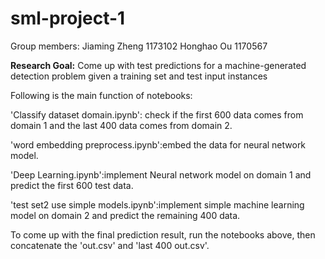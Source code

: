 # sml-project-1

Group members:
Jiaming Zheng 1173102
Honghao Ou 1170567

**Research Goal:** Come up with test predictions for a machine-generated detection problem given a training set and test
input instances

Following is the main function of notebooks:

'Classify dataset domain.ipynb': check if the first 600 data comes from domain 1 and the last 400 data comes from domain 2.

'word embedding preprocess.ipynb':embed the data for neural network model.

'Deep Learning.ipynb':implement Neural network model on domain 1 and predict the first 600 test data.

'test set2 use simple models.ipynb':implement simple machine learning model on domain 2 and predict the remaining 400 data.




To come up with the final prediction result, run the notebooks above, then concatenate the 'out.csv' and 'last 400 out.csv'.
